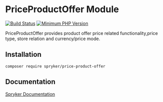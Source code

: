 # PriceProductOffer Module
[![Build Status](https://travis-ci.org/spryker/price-product-offer.svg)](https://travis-ci.org/spryker/price-product-offer)
[![Minimum PHP Version](https://img.shields.io/badge/php-%3E%3D%207.2-8892BF.svg)](https://php.net/)

PriceProductOffer provides product offer price related functionality,price type, store relation and currency/price mode. 

## Installation

```
composer require spryker/price-product-offer
```

## Documentation

[Spryker Documentation](https://academy.spryker.com/developing_with_spryker/module_guide/modules.html)
